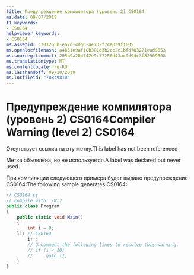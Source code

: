 ```yaml
---
title: Предупреждение компилятора (уровень 2) CS0164
ms.date: 09/07/2019
f1_keywords:
- CS0164
helpviewer_keywords:
- CS0164
ms.assetid: c701265b-ea7d-4d56-ae73-f74e039f1005
ms.openlocfilehash: a4b51e9af10b381d3b2cc2c1bfd783271ead9653
ms.sourcegitcommit: 205b9a204742e9c77256d43ac9d94c3f82909808
ms.translationtype: MT
ms.contentlocale: ru-RU
ms.lasthandoff: 09/10/2019
ms.locfileid: "70849810"
---
```

# <a name="compiler-warning-level-2-cs0164"></a><span data-ttu-id="d2bb5-102">Предупреждение компилятора (уровень 2) CS0164</span><span class="sxs-lookup"><span data-stu-id="d2bb5-102">Compiler Warning (level 2) CS0164</span></span>
<span data-ttu-id="d2bb5-103">Отсутствует ссылка на эту метку.</span><span class="sxs-lookup"><span data-stu-id="d2bb5-103">This label has not been referenced</span></span>

 <span data-ttu-id="d2bb5-104">Метка объявлена, но не используется.</span><span class="sxs-lookup"><span data-stu-id="d2bb5-104">A label was declared but never used.</span></span>

 <span data-ttu-id="d2bb5-105">При компиляции следующего примера будет выдано предупреждение CS0164:</span><span class="sxs-lookup"><span data-stu-id="d2bb5-105">The following sample generates CS0164:</span></span>

```csharp
// CS0164.cs
// compile with: /W:2
public class Program
{
    public static void Main()
    {
        int i = 0;
    l1: // CS0164
        i++;
        // Uncomment the following lines to resolve this warning.
        // if (i < 10)
        //     goto l1;
    }
}
```
